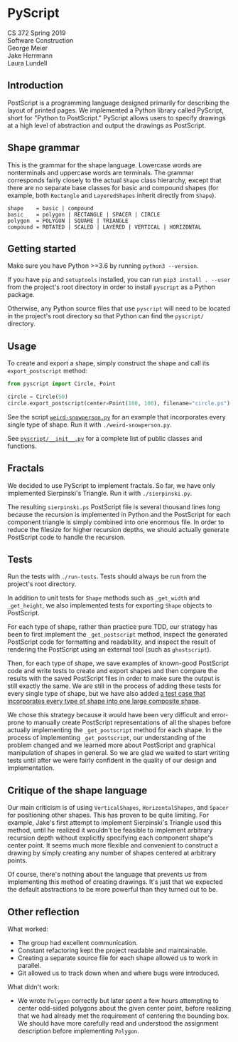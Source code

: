 # PyScript

CS 372 Spring 2019\
Software Construction\
George Meier\
Jake Herrmann\
Laura Lundell

## Introduction

PostScript is a programming language designed primarily for describing the
layout of printed pages. We implemented a Python library called PyScript, short
for "Python to PostScript." PyScript allows users to specify drawings at a high
level of abstraction and output the drawings as PostScript.

## Shape grammar

This is the grammar for the shape language. Lowercase words are nonterminals
and uppercase words are terminals. The grammar corresponds fairly closely to
the actual `Shape` class hierarchy, except that there are no separate base
classes for basic and compound shapes (for example, both `Rectangle` and
`LayeredShapes` inherit directly from `Shape`).

```
shape    = basic | compound
basic    = polygon | RECTANGLE | SPACER | CIRCLE
polygon  = POLYGON | SQUARE | TRIANGLE
compound = ROTATED | SCALED | LAYERED | VERTICAL | HORIZONTAL
```

## Getting started

Make sure you have Python >=3.6 by running `python3 --version`.

If you have `pip` and `setuptools` installed, you can run `pip3 install .
--user` from the project's root directory in order to install `pyscript` as a
Python package.

Otherwise, any Python source files that use `pyscript` will need to be located
in the project's root directory so that Python can find the `pyscript/`
directory.

## Usage

To create and export a shape, simply construct the shape and call its
`export_postscript` method:

```python
from pyscript import Circle, Point

circle = Circle(50)
circle.export_postscript(center=Point(100, 100), filename="circle.ps")
```

See the script [`weird-snowperson.py`](weird-snowperson.py) for an example that
incorporates every single type of shape. Run it with `./weird-snowperson.py`.

See [`pyscript/__init__.py`](pyscript/__init__.py) for a complete list of
public classes and functions.

## Fractals

We decided to use PyScript to implement fractals. So far, we have only
implemented Sierpinski's Triangle. Run it with `./sierpinski.py`.

The resulting `sierpinski.ps` PostScript file is several thousand lines long
because the recursion is implemented in Python and the PostScript for each
component triangle is simply combined into one enormous file. In order to
reduce the filesize for higher recursion depths, we should actually generate
PostScript code to handle the recursion.

## Tests

Run the tests with `./run-tests`. Tests should always be run from the project's
root directory.

In addition to unit tests for `Shape` methods such as `_get_width` and
`_get_height`, we also implemented tests for exporting `Shape` objects to
PostScript.

For each type of shape, rather than practice pure TDD, our strategy has been to
first implement the `_get_postscript` method, inspect the generated PostScript
code for formatting and readability, and inspect the result of rendering the
PostScript using an external tool (such as `ghostscript`).

Then, for each type of shape, we save examples of known-good PostScript code
and write tests to create and export shapes and then compare the results with
the saved PostScript files in order to make sure the output is still exactly
the same. We are still in the process of adding these tests for every single
type of shape, but we have also added [a test case that incorporates every type
of shape into one large composite shape](tests/test_all_shapes.py).

We chose this strategy because it would have been very difficult and
error-prone to manually create PostScript representations of all the shapes
before actually implementing the `_get_postscript` method for each shape. In
the process of implementing `_get_postscript`, our understanding of the problem
changed and we learned more about PostScript and graphical manipulation of
shapes in general. So we are glad we waited to start writing tests until after
we were fairly confident in the quality of our design and implementation.

## Critique of the shape language

Our main criticism is of using `VerticalShapes`, `HorizontalShapes`, and
`Spacer` for positioning other shapes. This has proven to be quite limiting.
For example, Jake's first attempt to implement Sierpinski's Triangle used this
method, until he realized it wouldn't be feasible to implement arbitrary
recursion depth without explicitly specifying each component shape's center
point. It seems much more flexible and convenient to construct a drawing by
simply creating any number of shapes centered at arbitrary points.

Of course, there's nothing about the language that prevents us from
implementing this method of creating drawings. It's just that we expected the
default abstractions to be more powerful than they turned out to be.

## Other reflection

What worked:

- The group had excellent communication.
- Constant refactoring kept the project readable and maintainable.
- Creating a separate source file for each shape allowed us to work in
  parallel.
- Git allowed us to track down when and where bugs were introduced.

What didn't work:

- We wrote `Polygon` correctly but later spent a few hours attempting to center
  odd-sided polygons about the given center point, before realizing that we had
  already met the requirement of centering the bounding box. We should have
  more carefully read and understood the assignment description before
  implementing `Polygon`.
